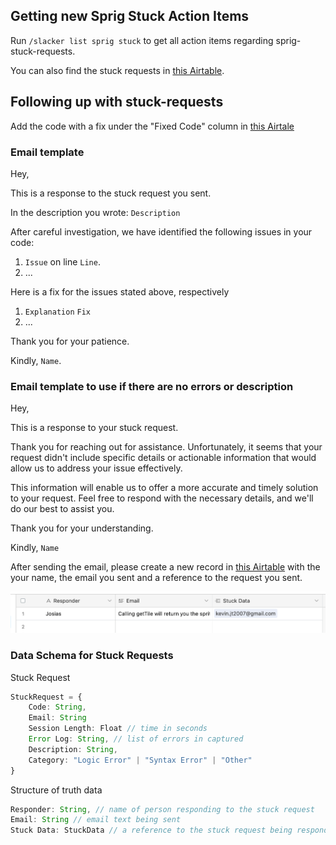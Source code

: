 
## Getting new Sprig Stuck Action Items
Run `/slacker list sprig stuck` to get all action items regarding sprig-stuck-requests.

You can also find the stuck requests in [this Airtable](https://airtable.com/appN9cSnDgORAM2bp/tblmTt3QRC1keqBh6/viw4MPdvZbRM0XASL?blocks=hide).

## Following up with stuck-requests

Add the code with a fix under the "Fixed Code" column in [this Airtale](https://airtable.com/appN9cSnDgORAM2bp/tblmTt3QRC1keqBh6/viw4MPdvZbRM0XASL?blocks=hide)

### Email template

Hey,

This is a response to the stuck request you sent.

In the description you wrote: `Description`

After careful investigation, we have identified the following issues in your code:

1. `Issue` on line `Line`.
2. ...

Here is a fix for the issues stated above, respectively

1. `Explanation`
   `Fix`
2. ...

Thank you for your patience.

Kindly,
`Name`.

### Email template to use if there are no errors or description

Hey,

This is a response to your stuck request.

Thank you for reaching out for assistance. Unfortunately, it seems that your request didn't include specific details or actionable information that would allow us to address your issue effectively.

This information will enable us to offer a more accurate and timely solution to your request. Feel free to respond with the necessary details, and we'll do our best to assist you.

Thank you for your understanding.

Kindly,
`Name`

After sending the email, please create a new record in [this Airtable](https://airtable.com/appN9cSnDgORAM2bp/tblU5A9l1H53a18yy/viwgD4xFcb4RVV0u1?blocks=hide) with the your name, the email you sent and a reference to the request you sent.

![stuck request response](./assets/stuck_response_ex1.png)

### Data Schema for Stuck Requests

Stuck Request
```ts
StuckRequest = {
	Code: String,
	Email: String
	Session Length: Float // time in seconds
	Error Log: String, // list of errors in captured
	Description: String,
	Category: "Logic Error" | "Syntax Error" | "Other"
}
```

Structure of truth data

```ts
Responder: String, // name of person responding to the stuck request
Email: String // email text being sent
Stuck Data: StuckData // a reference to the stuck request being responded to
```
